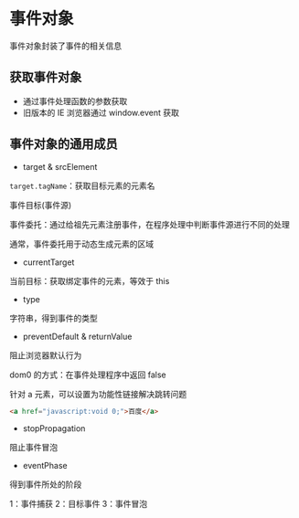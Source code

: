 # 事件对象

事件对象封装了事件的相关信息

## 获取事件对象

- 通过事件处理函数的参数获取
- 旧版本的 IE 浏览器通过 window.event 获取

## 事件对象的通用成员

- target & srcElement

`target.tagName`：获取目标元素的元素名

事件目标(事件源)

事件委托：通过给祖先元素注册事件，在程序处理中判断事件源进行不同的处理

通常，事件委托用于动态生成元素的区域

- currentTarget

当前目标：获取绑定事件的元素，等效于 this

- type

字符串，得到事件的类型

- preventDefault & returnValue

阻止浏览器默认行为

dom0 的方式：在事件处理程序中返回 false

针对 a 元素，可以设置为功能性链接解决跳转问题

```html
<a href="javascript:void 0;">百度</a>
```

- stopPropagation

阻止事件冒泡

- eventPhase

得到事件所处的阶段

1：事件捕获
2：目标事件
3：事件冒泡
